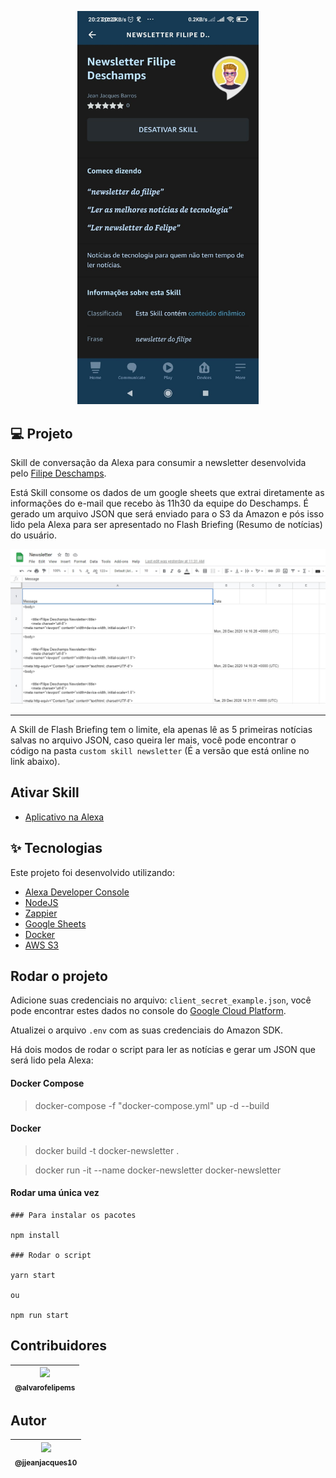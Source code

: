 <p align="center">
    <img src="https://raw.githubusercontent.com/jjeanjacques10/alexa-newsletter/main/screenshots/appAlexa.jpeg" width="290">
</p>

## 💻 Projeto

Skill de conversação da Alexa para consumir a newsletter desenvolvida pelo [Filipe Deschamps](https://github.com/filipedeschamps).  

Está Skill consome os dados de um google sheets que extrai diretamente as informações do e-mail que recebo às 11h30 da equipe do Deschamps. É gerado um arquivo JSON que será enviado para o S3 da Amazon e pós isso lido pela Alexa para ser apresentado no Flash Briefing (Resumo de notícias) do usuário.


<p align="center">
    <img src="https://raw.githubusercontent.com/jjeanjacques10/alexa-newsletter/main/screenshots/newsletter_sheets.jpg" width="750">
</p>

---
A Skill de Flash Briefing tem o limite, ela apenas lê as 5 primeiras notícias salvas no arquivo JSON, caso queira ler mais, você pode encontrar o código na pasta `custom skill newsletter` (É a versão que está online no link abaixo).

## Ativar Skill

- [Aplicativo na Alexa](https://skills-store.amazon.com.br/deeplink/dp/B08RG61BPD?deviceType=app&share&refSuffix=ss_copy)

## :sparkles: Tecnologias

Este projeto foi desenvolvido utilizando:

- [Alexa Developer Console](https://developer.amazon.com/)
- [NodeJS](https://dart.dev/)
- [Zappier](https://zapier.com/)
- [Google Sheets](https://theoephraim.github.io/node-google-spreadsheet)
- [Docker](https://www.docker.com/)
- [AWS S3](https://aws.amazon.com/s3/)

## Rodar o projeto

Adicione suas credenciais no arquivo: `client_secret_example.json`, você pode encontrar estes dados no console do [Google Cloud Platform](console.developers.google.com).

Atualizei o arquivo `.env` com as suas credenciais do Amazon SDK.

Há dois modos de rodar o script para ler as notícias e gerar um JSON que será lido pela Alexa:

#### Docker Compose

> docker-compose -f "docker-compose.yml" up -d --build

#### Docker

> docker build -t docker-newsletter .

> docker run -it --name docker-newsletter docker-newsletter

#### Rodar uma única vez
```
### Para instalar os pacotes

npm install

### Rodar o script

yarn start

ou

npm run start
```

## Contribuidores

| [<img src="https://avatars3.githubusercontent.com/u/4182816?s=460&v=4" width=115><br><sub>@alvarofelipems</sub>](https://github.com/alvarofelipems) |
| :---: |

## Autor

| [<img src="https://avatars3.githubusercontent.com/u/32225403?s=460&v=4" width=115><br><sub>@jjeanjacques10</sub>](https://github.com/jjeanjacques10) |
| :---: |
